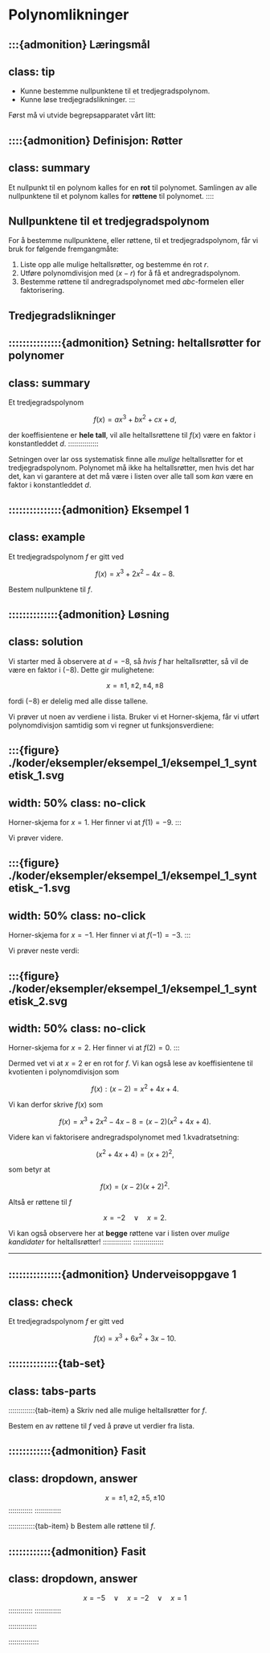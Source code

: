 # Polynomlikninger

:::{admonition} Læringsmål
---
class: tip
---
* Kunne bestemme nullpunktene til et tredjegradspolynom.
* Kunne løse tredjegradslikninger.
:::

Først må vi utvide begrepsapparatet vårt litt: 

::::{admonition} Definisjon: Røtter
---
class: summary
---
Et nullpunkt til en polynom kalles for en **rot** til polynomet. Samlingen av alle nullpunktene til et polynom kalles for **røttene** til polynomet.
::::

## Nullpunktene til et tredjegradspolynom

For å bestemme nullpunktene, eller røttene, til et tredjegradspolynom, får vi bruk for følgende fremgangmåte:
1. Liste opp alle mulige heltallsrøtter, og bestemme én rot $r$.
2. Utføre polynomdivisjon med $(x - r)$ for å få et andregradspolynom. 
3. Bestemme røttene til andregradspolynomet med $abc$-formelen eller faktorisering.


## Tredjegradslikninger

:::::::::::::::{admonition} Setning: heltallsrøtter for polynomer
---
class: summary
---
Et tredjegradspolynom 

$$
f(x) = ax^3 + bx^2 + cx + d,
$$

der koeffisientene er **hele tall**, vil alle heltallsrøttene til $f(x)$ være en faktor i konstantleddet $d$. 
:::::::::::::::

Setningen over lar oss systematisk finne alle *mulige* heltallsrøtter for et tredjegradspolynom. Polynomet må ikke ha heltallsrøtter, men hvis det har det, 
kan vi garantere at det må være i listen over alle tall som *kan* være en faktor i konstantleddet $d$.


:::::::::::::::{admonition} Eksempel 1
---
class: example
---
Et tredjegradspolynom $f$ er gitt ved 

$$
f(x) = x^3 + 2x^2 - 4x - 8.
$$

Bestem nullpunktene til $f$. 

::::::::::::::{admonition} Løsning
---
class: solution
---
Vi starter med å observere at $d = -8$, så *hvis* $f$ har heltallsrøtter, så vil de være en faktor i $(-8)$. Dette gir mulighetene:

$$
x = \pm 1, \pm 2, \pm 4, \pm 8
$$

fordi $(-8)$ er delelig med alle disse tallene. 

Vi prøver ut noen av verdiene i lista. Bruker vi et Horner-skjema, får vi utført polynomdivisjon samtidig som vi regner ut funksjonsverdiene: 

:::{figure} ./koder/eksempler/eksempel_1/eksempel_1_syntetisk_1.svg
---
width: 50%
class: no-click
---
Horner-skjema for $x = 1$. Her finner vi at $f(1) = -9$. 
:::

Vi prøver videre.

:::{figure} ./koder/eksempler/eksempel_1/eksempel_1_syntetisk_-1.svg
---
width: 50%
class: no-click
---
Horner-skjema for $x = -1$. Her finner vi at $f(-1) = -3$.
:::

Vi prøver neste verdi:


:::{figure} ./koder/eksempler/eksempel_1/eksempel_1_syntetisk_2.svg
---
width: 50%
class: no-click
---
Horner-skjema for $x = 2$. Her finner vi at $f(2) = 0$. 
:::



Dermed vet vi at $x = 2$ er en rot for $f$. Vi kan også lese av koeffisientene til kvotienten i polynomdivisjon som

$$
f(x) : (x - 2) = x^2 + 4x + 4.
$$

Vi kan derfor skrive $f(x)$ som

$$
f(x) = x^3 + 2x^2 - 4x - 8 = (x - 2)(x^2 + 4x + 4).
$$

Videre kan vi faktorisere andregradspolynomet med 1.kvadratsetning:

$$
(x^2 + 4x + 4) = (x + 2)^2,
$$

som betyr at 

$$
f(x) = (x - 2)(x + 2)^2.
$$

Altså er røttene til $f$

$$
x = -2 \quad \lor \quad x = 2.
$$

Vi kan også observere her at **begge** røttene var i listen over *mulige kandidater* for heltallsrøtter! 
::::::::::::::
:::::::::::::::

---

:::::::::::::::{admonition} Underveisoppgave 1
---
class: check
---
Et tredjegradspolynom $f$ er gitt ved

$$
f(x) = x^3 + 6x^2 + 3x - 10.
$$


::::::::::::::{tab-set}
---
class: tabs-parts
---
:::::::::::::{tab-item} a
Skriv ned alle mulige heltallsrøtter for $f$.

Bestem en av røttene til $f$ ved å prøve ut verdier fra lista.

::::::::::::{admonition} Fasit
---
class: dropdown, answer
---
$$
x = \pm 1, \pm 2, \pm 5, \pm 10
$$
::::::::::::
:::::::::::::

:::::::::::::{tab-item} b
Bestem alle røttene til $f$. 

::::::::::::{admonition} Fasit
---
class: dropdown, answer
---
$$
x = -5 \quad \lor \quad x = -2 \quad \lor \quad x = 1
$$
::::::::::::
:::::::::::::

::::::::::::::

:::::::::::::::
